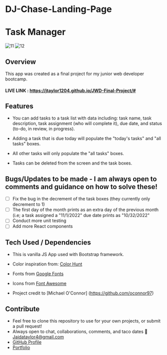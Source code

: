 # DJ-Chase-Landing-Page
# Task Manager
![11](https://user-images.githubusercontent.com/102535399/199247381-92b103bd-a375-4a55-9c73-e02f7f4e2274.png)
![12](https://user-images.githubusercontent.com/102535399/199247384-5fa822cf-24b4-4b1c-895c-a306cc2cc660.png)

## Overview

This app was created as a final project for my junior web developer bootcamp.

#### LIVE LINK : https://jtaylor1204.github.io/JWD-Final-Project/#

## Features

- You can add tasks to a task list with data including: task name, task description, task assignment (who will complete it), due date, and status (to-do, in review, in progress).

- Adding a task that is due today will populate the "today's tasks" and "all tasks" boxes.

- All other tasks will only populate the "all tasks" boxes.

- Tasks can be deleted from the screen and the task boxes.

## Bugs/Updates to be made - I am always open to comments and guidance on how to solve these!

- [ ] Fix the bug in the decrement of the task boxes (they currently only decrement to 1)
- [ ] The first day of the month prints as an extra day of the previous month (i.e; a task assigned a "11/1/2022" due date prints as "10/32/2022"
- [ ] Conduct more unit testing
- [ ] Add more React components

## Tech Used / Dependencies

- This is vanilla JS App used with Bootstrap framework.

- Color inspiration from: [Color Hunt](https://colorhunt.co/)

- Fonts from [Google Fonts](https://fonts.google.com/)

- Icons from [Font Awesome](https://fontawesome.com/)

- Project credit to [Michael O'Connor] (https://github.com/oconnor97)

## Contribute

- Feel free to clone this repository to use for your own projects, or submit a pull request!
- Always open to chat, collaborations, comments, and taco dates 🌮 [Jaidataylor4@gmail.com](mailto:jaidataylor4@gmail.com)
- [GitHub Profile](https://github.com/jtaylor1204)
- [Portfolio](https://jaidataylor.tech)

